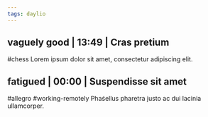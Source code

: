```yaml
---
tags: daylio
---
```


## vaguely good | 13:49 | Cras pretium
#chess
Lorem ipsum dolor sit amet, consectetur adipiscing elit.

## fatigued | 00:00 | Suspendisse sit amet
#allegro #working-remotely
Phaśellus pharetra justo ac dui lacinia ullamcorper.

